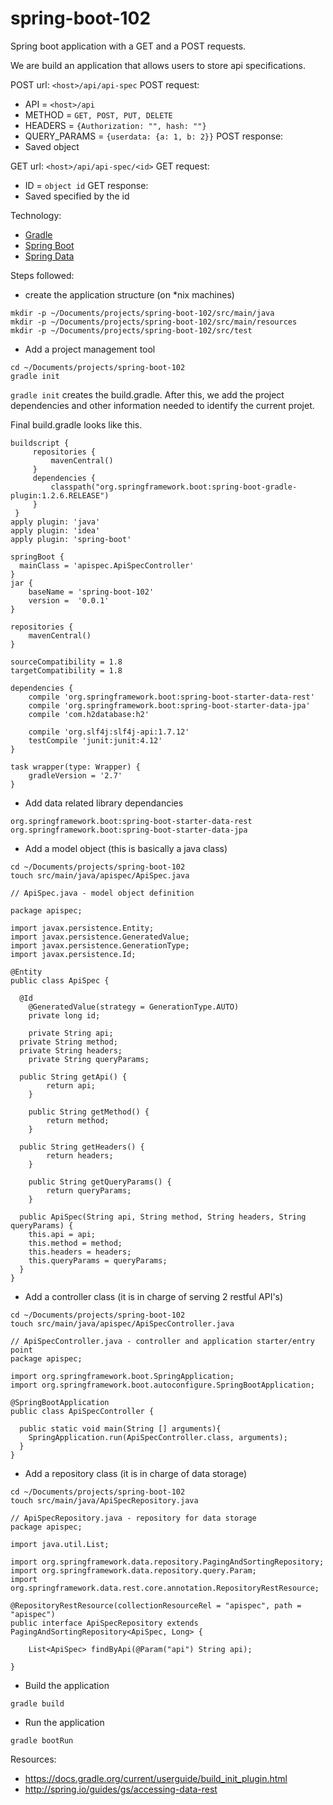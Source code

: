 # spring-boot-102

Spring boot application with a GET and a POST requests. 

We are build an application that allows users to store api specifications.

POST url: `<host>/api/api-spec`
POST request:
* API = `<host>/api`
* METHOD = `GET, POST, PUT, DELETE`
* HEADERS = `{Authorization: "", hash: ""}`
* QUERY_PARAMS = `{userdata: {a: 1, b: 2}}`
POST response:
* Saved object

GET url: `<host>/api/api-spec/<id>`
GET request:
* ID = `object id`
GET response:
* Saved specified by the id

Technology:
* [Gradle](https://gradle.org/)
* [Spring Boot](http://projects.spring.io/spring-boot/)
* [Spring Data](http://projects.spring.io/spring-data/)

Steps followed:
* create the application structure (on *nix machines)
```
mkdir -p ~/Documents/projects/spring-boot-102/src/main/java
mkdir -p ~/Documents/projects/spring-boot-102/src/main/resources
mkdir -p ~/Documents/projects/spring-boot-102/src/test
```
* Add a project management tool
```
cd ~/Documents/projects/spring-boot-102
gradle init
```
`gradle init` creates the build.gradle. 
After this, we add the project dependencies and other information needed to identify the current projet.

Final build.gradle looks like this.

```
buildscript {
     repositories {
         mavenCentral()
     }
     dependencies {
         classpath("org.springframework.boot:spring-boot-gradle-plugin:1.2.6.RELEASE")
     }
 }
apply plugin: 'java'
apply plugin: 'idea'
apply plugin: 'spring-boot'

springBoot {
  mainClass = 'apispec.ApiSpecController'
}
jar {
    baseName = 'spring-boot-102'
    version =  '0.0.1'
}

repositories {
    mavenCentral()
}

sourceCompatibility = 1.8
targetCompatibility = 1.8

dependencies {
    compile 'org.springframework.boot:spring-boot-starter-data-rest'
    compile 'org.springframework.boot:spring-boot-starter-data-jpa'
    compile 'com.h2database:h2'

    compile 'org.slf4j:slf4j-api:1.7.12'
    testCompile 'junit:junit:4.12'
}

task wrapper(type: Wrapper) {
    gradleVersion = '2.7'
}
```

* Add data related library dependancies
```
org.springframework.boot:spring-boot-starter-data-rest
org.springframework.boot:spring-boot-starter-data-jpa
```

* Add a model object (this is basically a java class)
```
cd ~/Documents/projects/spring-boot-102
touch src/main/java/apispec/ApiSpec.java
```
```
// ApiSpec.java - model object definition

package apispec;

import javax.persistence.Entity;
import javax.persistence.GeneratedValue;
import javax.persistence.GenerationType;
import javax.persistence.Id;

@Entity
public class ApiSpec {

  @Id
	@GeneratedValue(strategy = GenerationType.AUTO)
	private long id;

	private String api;
  private String method;
  private String headers;
	private String queryParams;

  public String getApi() {
		return api;
	}

	public String getMethod() {
		return method;
	}

  public String getHeaders() {
		return headers;
	}

	public String getQueryParams() {
		return queryParams;
	}

  public ApiSpec(String api, String method, String headers, String queryParams) {
    this.api = api;
    this.method = method;
    this.headers = headers;
    this.queryParams = queryParams;
  }
}
```

* Add a controller class (it is in charge of serving 2 restful API's)
```
cd ~/Documents/projects/spring-boot-102
touch src/main/java/apispec/ApiSpecController.java
```
```
// ApiSpecController.java - controller and application starter/entry point
package apispec;

import org.springframework.boot.SpringApplication;
import org.springframework.boot.autoconfigure.SpringBootApplication;

@SpringBootApplication
public class ApiSpecController {

  public static void main(String [] arguments){
    SpringApplication.run(ApiSpecController.class, arguments);
  }
}
```

* Add a repository class (it is in charge of data storage)
```
cd ~/Documents/projects/spring-boot-102
touch src/main/java/ApiSpecRepository.java
```
```
// ApiSpecRepository.java - repository for data storage
package apispec;

import java.util.List;

import org.springframework.data.repository.PagingAndSortingRepository;
import org.springframework.data.repository.query.Param;
import org.springframework.data.rest.core.annotation.RepositoryRestResource;

@RepositoryRestResource(collectionResourceRel = "apispec", path = "apispec")
public interface ApiSpecRepository extends PagingAndSortingRepository<ApiSpec, Long> {

	List<ApiSpec> findByApi(@Param("api") String api);

}
```

* Build the application
```
gradle build
```
* Run the application
```
gradle bootRun
```

Resources:
* https://docs.gradle.org/current/userguide/build_init_plugin.html
* http://spring.io/guides/gs/accessing-data-rest
